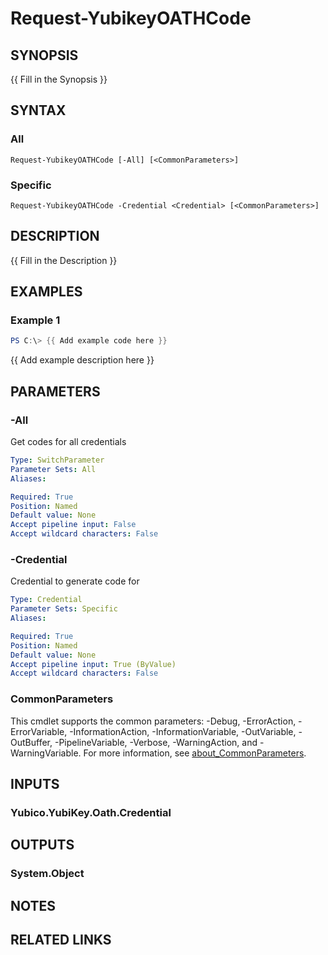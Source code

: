 ﻿---
external help file: powershellYK.dll-Help.xml
Module Name: powershellYK
online version:
schema: 2.0.0
---

# Request-YubikeyOATHCode

## SYNOPSIS
{{ Fill in the Synopsis }}

## SYNTAX

### All
```
Request-YubikeyOATHCode [-All] [<CommonParameters>]
```

### Specific
```
Request-YubikeyOATHCode -Credential <Credential> [<CommonParameters>]
```

## DESCRIPTION
{{ Fill in the Description }}

## EXAMPLES

### Example 1
```powershell
PS C:\> {{ Add example code here }}
```

{{ Add example description here }}

## PARAMETERS

### -All
Get codes for all credentials

```yaml
Type: SwitchParameter
Parameter Sets: All
Aliases:

Required: True
Position: Named
Default value: None
Accept pipeline input: False
Accept wildcard characters: False
```

### -Credential
Credential to generate code for

```yaml
Type: Credential
Parameter Sets: Specific
Aliases:

Required: True
Position: Named
Default value: None
Accept pipeline input: True (ByValue)
Accept wildcard characters: False
```

### CommonParameters
This cmdlet supports the common parameters: -Debug, -ErrorAction, -ErrorVariable, -InformationAction, -InformationVariable, -OutVariable, -OutBuffer, -PipelineVariable, -Verbose, -WarningAction, and -WarningVariable. For more information, see [about_CommonParameters](http://go.microsoft.com/fwlink/?LinkID=113216).

## INPUTS

### Yubico.YubiKey.Oath.Credential

## OUTPUTS

### System.Object
## NOTES

## RELATED LINKS
